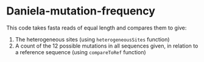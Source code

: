 # Daniela-mutation-frequency

This code takes fasta reads of equal length and compares them to give:

1) The heterogeneous sites (using `heterogeneousSites` function) 
2) A count of the 12 possible mutations in all sequences given, in relation to a reference sequence (using `compareToRef` function)